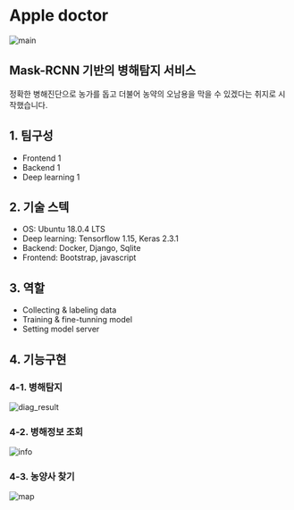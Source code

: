 # Apple doctor
![main](https://user-images.githubusercontent.com/65937735/126349732-11a8c620-de20-4bed-82de-296d23e8dbed.png)

## Mask-RCNN 기반의 병해탐지 서비스
정확한 병해진단으로 농가를 돕고 더불어 농약의 오남용을 막을 수 있겠다는 취지로 시작했습니다.

## 1. 팀구성
* Frontend 1
* Backend 1
* Deep learning 1

## 2. 기술 스텍
* OS: Ubuntu 18.0.4 LTS
* Deep learning: Tensorflow 1.15, Keras 2.3.1
* Backend: Docker, Django, Sqlite
* Frontend: Bootstrap, javascript

## 3. 역할 
* Collecting & labeling data
* Training & fine-tunning model
* Setting model server

## 4. 기능구현
### 4-1. 병해탐지
![diag_result](https://user-images.githubusercontent.com/65937735/126349928-f691355b-5969-4480-9b55-07d7f8381c65.png)
### 4-2. 병해정보 조회
![info](https://user-images.githubusercontent.com/65937735/126350015-9b1f4462-110b-421b-97a5-83214512e548.png)
### 4-3. 농양사 찾기
![map](https://user-images.githubusercontent.com/65937735/126350042-c2a6fa94-b341-4fcc-8bc1-16b695e92a7c.png)

